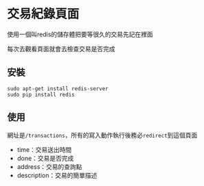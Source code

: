 # 交易紀錄頁面

使用一個叫redis的儲存體把要等很久的交易先記在裡面

每次去觀看頁面就會去檢查交易是否完成


## 安裝

```
sudo apt-get install redis-server
sudo pip install redis
```

## 使用

網址是`/transactions`，所有的寫入動作執行後務必`redirect`到這個頁面

* time：交易送出時間
* done：交易是否完成
* address：交易的查詢點
* description：交易的簡單描述